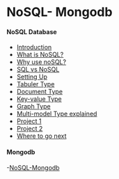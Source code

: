 # NoSQL- Mongodb

#### NoSQL Database ####
- [Introduction](introduction/)
- [What is NoSQL?](what-is-noSQL/)
- [Why use noSQL?]()
- [SQL vs NoSQL]()
- [Setting Up]()
- [Tabuler Type]()
- [Document Type]()
- [Key-value Type]()
- [Graph Type]()
- [Multi-model Type explained]()
- [Project 1]()
- [Project 2]()
- [Where to go next]()








#### Mongodb ####
-[NoSQL-Mongodb](nosql-mongodb)
